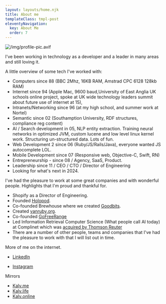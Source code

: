 ```yaml
---
layout: layouts/home.njk
title: About me
templateClass: tmpl-post
eleventyNavigation:
  key: About Me
  order: 7
---
```


![/img/profile-pic.avif](/img/profile-pic.avif)

I've been working in technology as a developer and a leader in many areas and still loving it.

A little overview of some tech I've worked with:

- Computers since 88 (BBC 2Mhz, 16KB RAM, Amstrad CPC 6128 128kb RAM)
- Internet since 94 (Apple Mac, 9600 baud,University of East Anglia UK schools online project, spoke at UK wide technology leaders summit about future use of internet at 15),
- Intranets/Networking since 96 (at my high school, and summer work at Nortel)
- Semantic since 02 (Southamption University, RDF structures, compliance reg content)
- AI / Search development in 05, NLP entity extraction. Training neural networks in optimized JVM, custom lucene and low level linux kernel work. Structuring un-structured data. Lots of fun.
- Web Development 2 since 06 (Ruby/JS/Rails/Java), everyone wanted JS autocomplete LOL.
- Mobile Development since 07 (Responsive web, Objective-C, Swift, RN)
- Entrepreneurship - since 08 / Agency, SaaS, Product.
- Leadership since 11 / CEO / CTO / Director of Engineering
- Looking for what's next in 2024.

I've had the pleasure to work at some great companies and with wonderful people. Highlights that I'm proud and thankful for.

- Shopify as a Director of Engineering.
- Founded [Holopod](https://holopod.com).
- Co-founded Brewhouse where we created [Goodbits](https://goodbits.io).
- Created [vanruby.org](Vanruby).
- Co-founded [GoFreeRange](https://gofreerange.com)
- Led Information Retrieval Computer Science (What people call AI today) at Complinet which was [acquired by Thomson Reuter](https://ir.thomsonreuters.com/news-releases/news-release-details/thomson-reuters-acquire-complinet)
- There are a number of other people, teams and companies that I've had the pleasure to work with that I will list out in time.

More of me on the internet.

- [LinkedIn](https://linkedin.com/in/kalvir)

- [Instagram](https://instagram.com/kalv)

Mirrors

- [Kalv.me](https://kalv.me)
- [Kalv.life](https://kalv.life)
- [Kalv.online](https://kalv.online)
